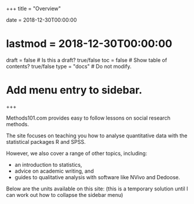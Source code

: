 +++
title = "Overview"

date = 2018-12-30T00:00:00
# lastmod = 2018-12-30T00:00:00

draft = false  # Is this a draft? true/false
toc = false  # Show table of contents? true/false
type = "docs"  # Do not modify.

# Add menu entry to sidebar.

+++

Methods101.com provides easy to follow lessons on social research methods.

The site focuses on teaching you how to analyse quantitative data with the statistical packages R and SPSS.

However, we also cover a range of other topics, including:

* an introduction to statistics,
* advice on academic writing, and
* guides to qualitative analysis with software like NVivo and Dedoose.

Below are the units available on this site: (this is a temporary solution until I can work out how to collapse the sidebar menu)

